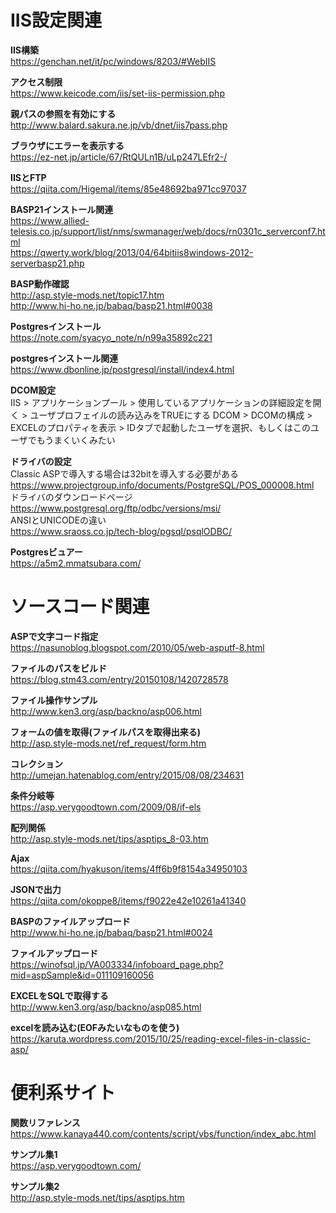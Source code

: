 # IIS設定関連
**IIS構築**  
https://genchan.net/it/pc/windows/8203/#WebIIS  

**アクセス制限**  
https://www.keicode.com/iis/set-iis-permission.php  

**親パスの参照を有効にする**  
http://www.balard.sakura.ne.jp/vb/dnet/iis7pass.php  

**ブラウザにエラーを表示する**  
https://ez-net.jp/article/67/RtQULn1B/uLp247LEfr2-/  

**IISとFTP**  
https://qiita.com/Higemal/items/85e48692ba971cc97037  

**BASP21インストール関連**  
https://www.allied-telesis.co.jp/support/list/nms/swmanager/web/docs/rn0301c_serverconf7.html  
https://qwerty.work/blog/2013/04/64bitiis8windows-2012-serverbasp21.php  

**BASP動作確認**  
http://asp.style-mods.net/topic17.htm  
http://www.hi-ho.ne.jp/babaq/basp21.html#0038  

**Postgresインストール**  
https://note.com/syacyo_note/n/n99a35892c221  

**postgresインストール関連**  
https://www.dbonline.jp/postgresql/install/index4.html  

**DCOM設定**  
IIS > アプリケーションプール > 使用しているアプリケーションの詳細設定を開く > ユーザプロフェイルの読み込みをTRUEにする
DCOM > DCOMの構成 > EXCELのプロパティを表示 > IDタブで起動したユーザを選択、もしくはこのユーザでもうまくいくみたい

**ドライバの設定**  
Classic ASPで導入する場合は32bitを導入する必要がある  
https://www.projectgroup.info/documents/PostgreSQL/POS_000008.html  
ドライバのダウンロードページ  
https://www.postgresql.org/ftp/odbc/versions/msi/  
ANSIとUNICODEの違い  
https://www.sraoss.co.jp/tech-blog/pgsql/psqlODBC/  

**Postgresビュアー**  
https://a5m2.mmatsubara.com/  

# ソースコード関連
**ASPで文字コード指定**  
https://nasunoblog.blogspot.com/2010/05/web-asputf-8.html  

**ファイルのパスをビルド**  
https://blog.stm43.com/entry/20150108/1420728578   

**ファイル操作サンプル**  
http://www.ken3.org/asp/backno/asp006.html  

**フォームの値を取得(ファイルパスを取得出来る)**  
http://asp.style-mods.net/ref_request/form.htm  

**コレクション**  
http://umejan.hatenablog.com/entry/2015/08/08/234631  

**条件分岐等**  
https://asp.verygoodtown.com/2009/08/if-els  

**配列関係**  
http://asp.style-mods.net/tips/asptips_8-03.htm  

**Ajax**  
https://qiita.com/hyakuson/items/4ff6b9f8154a34950103  

**JSONで出力**  
https://qiita.com/okoppe8/items/f9022e42e10261a41340  

**BASPのファイルアップロード**  
http://www.hi-ho.ne.jp/babaq/basp21.html#0024  

**ファイルアップロード**  
https://winofsql.jp/VA003334/infoboard_page.php?mid=aspSample&id=011109160056  

**EXCELをSQLで取得する**  
http://www.ken3.org/asp/backno/asp085.html  

**excelを読み込む(EOFみたいなものを使う)**  
https://karuta.wordpress.com/2015/10/25/reading-excel-files-in-classic-asp/    


# 便利系サイト
**関数リファレンス**  
https://www.kanaya440.com/contents/script/vbs/function/index_abc.html  

**サンプル集1**  
https://asp.verygoodtown.com/  

**サンプル集2**  
http://asp.style-mods.net/tips/asptips.htm  